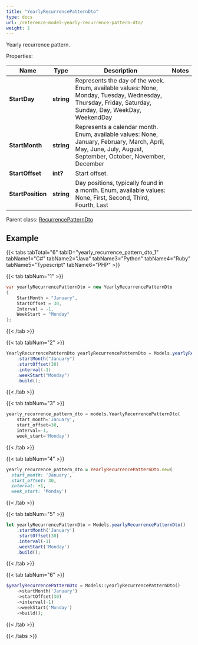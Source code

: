 ```yaml
---
title: "YearlyRecurrencePatternDto"
type: docs
url: /reference-model-yearly-recurrence-pattern-dto/
weight: 1
---
```

Yearly recurrence pattern.             

Properties:

Name | Type | Description | Notes
---- | ---- | ----------- | -----
**StartDay** | **string** | Represents the day of the week. Enum, available values: None, Monday, Tuesday, Wednesday, Thursday, Friday, Saturday, Sunday, Day, WeekDay, WeekendDay | 
**StartMonth** | **string** | Represents a calendar month. Enum, available values: None, January, February, March, April, May, June, July, August, September, October, November, December | 
**StartOffset** | **int?** | Start offset.              | 
**StartPosition** | **string** | Day positions, typically found in a month. Enum, available values: None, First, Second, Third, Fourth, Last | 

Parent class: [RecurrencePatternDto](/email/reference-model-recurrence-pattern-dto/)

## Example

{{< tabs tabTotal="6" tabID="yearly_recurrence_pattern_dto_1" tabName1="C#" tabName2="Java" tabName3="Python" tabName4="Ruby" tabName5="Typescript" tabName6="PHP" >}}

{{< tab tabNum="1" >}}

```csharp
var yearlyRecurrencePatternDto = new YearlyRecurrencePatternDto
{
    StartMonth = "January",
    StartOffset = 30,
    Interval = -1,
    WeekStart = "Monday"
};
```

{{< /tab >}}

{{< tab tabNum="2" >}}

```java
YearlyRecurrencePatternDto yearlyRecurrencePatternDto = Models.yearlyRecurrencePatternDto()
    .startMonth("January")
    .startOffset(30)
    .interval(-1)
    .weekStart("Monday")
    .build();
```

{{< /tab >}}

{{< tab tabNum="3" >}}

```python
yearly_recurrence_pattern_dto = models.YearlyRecurrencePatternDto(
    start_month='January',
    start_offset=30,
    interval=-1,
    week_start='Monday')
```

{{< /tab >}}

{{< tab tabNum="4" >}}

```ruby
yearly_recurrence_pattern_dto = YearlyRecurrencePatternDto.new(
  start_month: 'January',
  start_offset: 30,
  interval: -1,
  week_start: 'Monday')
```

{{< /tab >}}

{{< tab tabNum="5" >}}

```typescript
let yearlyRecurrencePatternDto = Models.yearlyRecurrencePatternDto()
    .startMonth('January')
    .startOffset(30)
    .interval(-1)
    .weekStart('Monday')
    .build();
```

{{< /tab >}}

{{< tab tabNum="6" >}}

```php
$yearlyRecurrencePatternDto = Models::yearlyRecurrencePatternDto()
    ->startMonth('January')
    ->startOffset(30)
    ->interval(-1)
    ->weekStart('Monday')
    ->build();
```

{{< /tab >}}

{{< /tabs >}}

